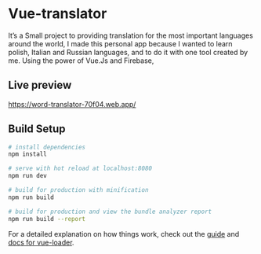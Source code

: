 # Vue-translator

It’s a Small project to providing translation for the most important languages around the world, I made this personal app because I wanted to learn polish, Italian and Russian languages, and to do it with one tool created by me. Using the power of Vue.Js and Firebase, 

## Live preview

https://word-translator-70f04.web.app/

## Build Setup

``` bash
# install dependencies
npm install

# serve with hot reload at localhost:8080
npm run dev

# build for production with minification
npm run build

# build for production and view the bundle analyzer report
npm run build --report
```

For a detailed explanation on how things work, check out the [guide](http://vuejs-templates.github.io/webpack/) and [docs for vue-loader](http://vuejs.github.io/vue-loader).
